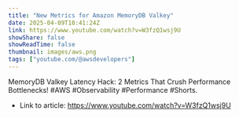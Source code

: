 ```yaml
---
title: "New Metrics for Amazon MemoryDB Valkey"
date: 2025-04-09T18:41:24Z
link: https://www.youtube.com/watch?v=W3fzQ1wsj9U
showShare: false
showReadTime: false
thumbnail: images/aws.png
tags: ["youtube.com/@awsdevelopers"]
---
```

MemoryDB Valkey Latency Hack: 2 Metrics That Crush Performance Bottlenecks! #AWS #Observability #Performance #Shorts.

- Link to article: https://www.youtube.com/watch?v=W3fzQ1wsj9U